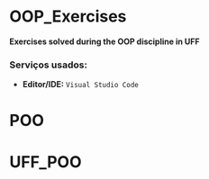 # OOP_Exercises
**Exercises solved during the OOP discipline in UFF**

### Serviços usados:
* **Editor/IDE:** `Visual Studio Code`

# POO
# UFF_POO
